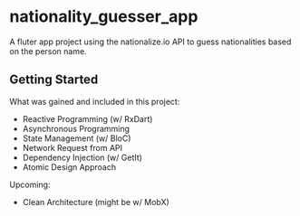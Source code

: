 # nationality_guesser_app

A fluter app project using the nationalize.io API to guess nationalities based on the person name.

## Getting Started

What was gained and included in this project:
- Reactive Programming (w/ RxDart)
- Asynchronous Programming
- State Management (w/ BloC)
- Network Request from API
- Dependency Injection (w/ GetIt)
- Atomic Design Approach

Upcoming:
- Clean Architecture (might be w/ MobX)

